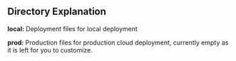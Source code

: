 ## Directory Explanation

**local:** Deployment files for local deployment

**prod:** Production files for production cloud deployment, currently empty as it is left for you to customize.